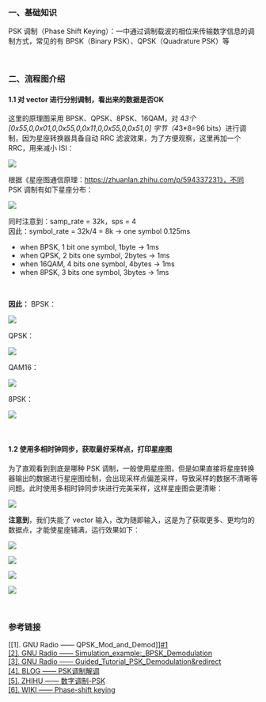 
### 一、基础知识

PSK 调制（Phase Shift Keying）：一中通过调制载波的相位来传输数字信息的调制方式，常见的有 BPSK（Binary PSK）、QPSK（Quadrature PSK）等

</br>


### 二、流程图介绍

#### 1.1 对 vector 进行分别调制，看出来的数据是否OK

这里的原理图采用 BPSK、QPSK、8PSK、16QAM，对 4*3个 [0x55,0,0x01,0,0x55,0,0x11,0,0x55,0,0x51,0] 字节（4*3*8=96 bits）进行调制，因为星座转换器具备自动 RRC 滤波效果，为了方便观察，这里再加一个 RRC，用来减小 ISI：

![][p1]

根据《星座图通信原理：https://zhuanlan.zhihu.com/p/594337231》，不同 PSK 调制有如下星座分布：

![][p2]

同时注意到：samp_rate = 32k，sps = 4    
因此：symbol_rate = 32k/4 = 8k -> one symbol 0.125ms    

- when BPSK, 1 bit one symbol, 1byte -> 1ms    
- when QPSK, 2 bits one symbol, 2bytes -> 1ms    
- when 16QAM, 4 bits one symbol, 4bytes -> 1ms    
- when 8PSK, 3 bits one symbol, 3bytes -> 1ms    

</br>

**因此：**
BPSK：

![][p3]

QPSK：

![][p4]

QAM16：

![][p5]

8PSK：

![][p6]

</br>

#### 1.2 使用多相时钟同步，获取最好采样点，打印星座图

为了直观看到到底是哪种 PSK 调制，一般使用星座图，但是如果直接将星座转换器输出的数据进行星座图绘制，会出现采样点偏差采样，导致采样的数据不清晰等问题。此时使用多相时钟同步块进行完美采样，这样星座图会更清晰：

![][p7]

**注意到**，我们失能了 vector 输入，改为随即输入，这是为了获取更多、更均匀的数据点，才能使星座铺满，运行效果如下：

![][p8]

![][p9]

![][p10]

![][p11]

</br>

### 参考链接

[[1]. GNU Radio —— QPSK_Mod_and_Demod]][#1]    
[[2]. GNU Radio —— Simulation_example:_BPSK_Demodulation][#2]    
[[3]. GNU Radio —— Guided_Tutorial_PSK_Demodulation&redirect][#3]    
[[4]. BLOG —— PSK调制解调][#4]    
[[5]. ZHIHU —— 数字调制-PSK][#5]    
[[6]. WIKI —— Phase-shift keying][#6]    



[#1]:https://wiki.gnuradio.org/index.php?title=QPSK_Mod_and_Demod    
[#2]:https://wiki.gnuradio.org/index.php/Simulation_example:_BPSK_Demodulation    
[#3]:https://wiki.gnuradio.org/index.php?title=Guided_Tutorial_PSK_Demodulation&redirect=no    
[#4]:https://blog.csdn.net/gemengxia/article/details/115599104    
[#5]:https://zhuanlan.zhihu.com/p/378180502?eqid=bf5f2b27000113430000000564868dbd    
[#6]:https://en.wikipedia.org/wiki/Phase-shift_keying    


[p1]:https://tuchuang.beautifulzzzz.com:3000/?path=202501/psk_grc1.jpg    
[p2]:https://tuchuang.beautifulzzzz.com:3000/?path=202501/psk_xingzuo.jpg    
[p3]:https://tuchuang.beautifulzzzz.com:3000/?path=202501/psk_bpsk_data.png    
[p4]:https://tuchuang.beautifulzzzz.com:3000/?path=202501/psk_qpsk_data.png    
[p5]:https://tuchuang.beautifulzzzz.com:3000/?path=202501/psk_qam16_data.png    
[p6]:https://tuchuang.beautifulzzzz.com:3000/?path=202501/psk_8psk_data.png    
[p7]:https://tuchuang.beautifulzzzz.com:3000/?path=202501/psk_grc2.png    
[p8]:https://tuchuang.beautifulzzzz.com:3000/?path=202501/psk_bpsk_xingzuo.png    
[p9]:https://tuchuang.beautifulzzzz.com:3000/?path=202501/psk_qpsk_xingzuo.png    
[p10]:https://tuchuang.beautifulzzzz.com:3000/?path=202501/psk_8psk_xingzuo.png    
[p11]:https://tuchuang.beautifulzzzz.com:3000/?path=202501/psk_16qam_xingzuo.png    









